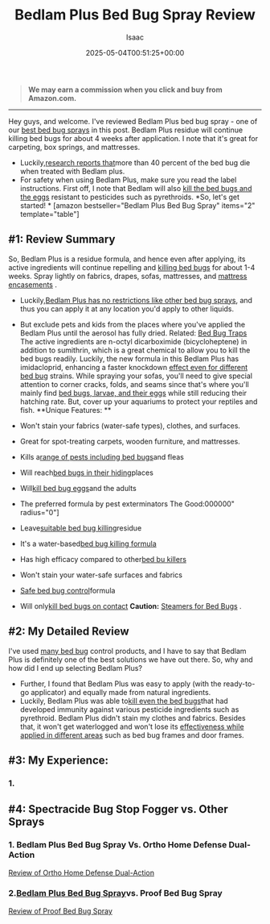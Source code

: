 ﻿---
author: Isaac
layout: post
title: Bedlam Plus Bed Bug Spray Review
date: '2025-05-04T00:51:25+00:00'
categories:
- Bed Bugs
- Product Reviews
tags: []
slug: /bedlam-plus-bed-bug-spray-review/
lastmod: 2025-05-07T12:21:23+03:00
---
> **We may earn a commission when you click and buy from Amazon.com.**
>

---
Hey guys, and welcome. I've reviewed Bedlam Plus bed bug spray - one of our
[best bed bug sprays](https://pestpolicy.com/best-bed-bug-spray/)
in this post.
Bedlam Plus residue will continue killing bed bugs for about 4 weeks after application. I note that it's great for carpeting, box springs, and mattresses.
- Luckily,[research reports that](https://www.ncbi.nlm.nih.gov/pmc/articles/PMC4808785/)more than 40 percent of the bed bug die when treated with Bedlam plus.
- For safety when using Bedlam Plus, make sure you read the label instructions.
First off, I note that Bedlam will also
[kill the bed bugs and the eggs](https://pestpolicy.com/how-to-kill-bed-bug-eggs/)
resistant to pesticides such as pyrethroids.
*So, let's get started! *
[amazon bestseller="Bedlam Plus Bed Bug Spray" items="2" template="table"]
## #1: Review Summary
So, Bedlam Plus is a residue formula, and hence even after applying, its active ingredients will continue repelling and
[killing bed bugs](https://pestpolicy.com/does-lysol-kill-bed-bugs/)
for about 1-4 weeks. Spray lightly on fabrics, drapes, sofas, mattresses, and
[mattress encasements](https://pestpolicy.com/best-bed-bug-mattress-encasements/)
.
- Luckily,[Bedlam Plus has no restrictions like other bed bug sprays](https://pestpolicy.com/best-bed-bug-spray/), and thus you can apply it at any location you'd apply to other liquids.
- But exclude pets and kids from the places where you've applied the Bedlam Plus until the aerosol has fully dried.
Related:
[Bed Bug Traps](https://pestpolicy.com/best-bed-bug-traps/)
The active ingredients are n-octyl dicarboximide (bicycloheptene) in addition to sumithrin, which is a great chemical to allow you to kill the bed bugs readily.
Luckily, the new formula in this Bedlam Plus has imidacloprid, enhancing a faster knockdown
[effect even for different bed bug](https://pestpolicy.com/does-bleach-kill-bed-bugs/)
strains.
While spraying your sofas, you'll need to give special attention to corner cracks, folds, and seams since that's where you'll mainly find
[bed bugs, larvae, and their eggs](https://pestpolicy.com/what-does-bed-bug-poop-look-like/)
while still reducing their hatching rate. But, cover up your aquariums to protect your reptiles and fish.
**Unique Features: **
- Won't stain your fabrics (water-safe types), clothes, and surfaces.
- Great for spot-treating carpets, wooden furniture, and mattresses.
- Kills a[range of pests including bed bugs](https://pestpolicy.com/does-vinegar-kill-bed-bugs/)and fleas
- Will reach[bed bugs in their hiding](https://pestpolicy.com/where-do-bed-bugs-hide/)places
- Will[kill bed bug eggs](https://pestpolicy.com/bed-bug-eggs/)and the adults
- The preferred formula by pest exterminators
The Good:000000" radius="0"]
- Leave[suitable bed bug killing](https://pestpolicy.com/does-dryer-kill-bed-bugs/)residue
- It's a water-based[bed bug killing formula](https://pestpolicy.com/does-lysol-kill-bed-bugs/)
- Has high efficacy compared to other[bed bu killers](https://pestpolicy.com/bed-bug-bully-review/)
- Won't stain your water-safe surfaces and fabrics
- [Safe bed bug control](https://pestpolicy.com/can-bed-bugs-live-in-carpet/)formula

- Will only[kill bed bugs on contact](https://pestpolicy.com/does-ammonia-kill-bed-bugs/)
**Caution:**
[Steamers for Bed Bugs](https://pestpolicy.com/best-bed-bug-steamer/)
.
## #2: My Detailed Review
I've used
[many bed bug](https://pestpolicy.com/are-bed-bug-eggs-hard-or-soft/)
control products, and I have to say that Bedlam Plus is definitely one of the best solutions we have out there. So, why and how did I end up selecting Bedlam Plus?
- Further, I found that Bedlam Plus was easy to apply (with the ready-to-go applicator) and equally made from natural ingredients.
- Luckily, Bedlam Plus was able to[kill even the bed bugs](https://pestpolicy.com/does-salt-kill-bed-bugs/)that had developed immunity against various pesticide ingredients such as pyrethroid.
Bedlam Plus didn't stain my clothes and fabrics. Besides that, it won't get waterlogged and won't lose its
[effectiveness while applied in different areas](https://pestpolicy.com/tea-tree-oil-for-bed-bugs/)
such as bed bug frames and door frames.
## #3: My Experience:
### 1.
## #4: Spectracide Bug Stop Fogger vs. Other Sprays
### 1. Bedlam Plus Bed Bug Spray Vs. Ortho Home Defense Dual-Action
[Review of Ortho Home Defense Dual-Action](https://pestpolicy.com/ortho-home-defense-dual-action-bed-bug-killer-review/)
### 2.[Bedlam Plus Bed Bug Spray](https://pestpolicy.com/how-to-get-rid-of-bed-bugs-fast/)vs. Proof Bed Bug Spray
[Review of Proof Bed Bug Spray](https://pestpolicy.com/proof-bed-bug-spray-review/)